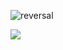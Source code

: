![reversal](https://capsule-render.vercel.app/api?type=waving&text=santarosalia&fontAlign=50&fontSize=50&animation=twinkling&color=gradient&height=200)

<a href="https://www.instagram.com/d._.h1011/"><img src="https://img.shields.io/badge/Instagram-3DDC84?style=flat-square&logo=Instagram&logoColor=white"/></a>